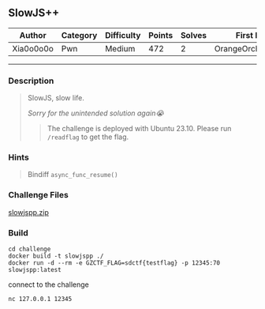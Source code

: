 ## SlowJS++

| Author    | Category | Difficulty | Points | Solves | First Blood          |
| --------- | -------- | ---------- | ------ | ------ | -------------------- |
| Xia0o0o0o | Pwn      | Medium     | 472    | 2      | OrangeOrchardOrioles |


---

### Description

> SlowJS, slow life.
>
> _Sorry for the unintended solution again😭_
>
> > The challenge is deployed with Ubuntu 23.10. Please run `/readflag` to get the flag.

### Hints

> Bindiff `async_func_resume()`

### Challenge Files

[slowjspp.zip](dist)

### Build

```
cd challenge
docker build -t slowjspp ./
docker run -d --rm -e GZCTF_FLAG=sdctf{testflag} -p 12345:70 slowjspp:latest
```

connect to the challenge
```
nc 127.0.0.1 12345
```
